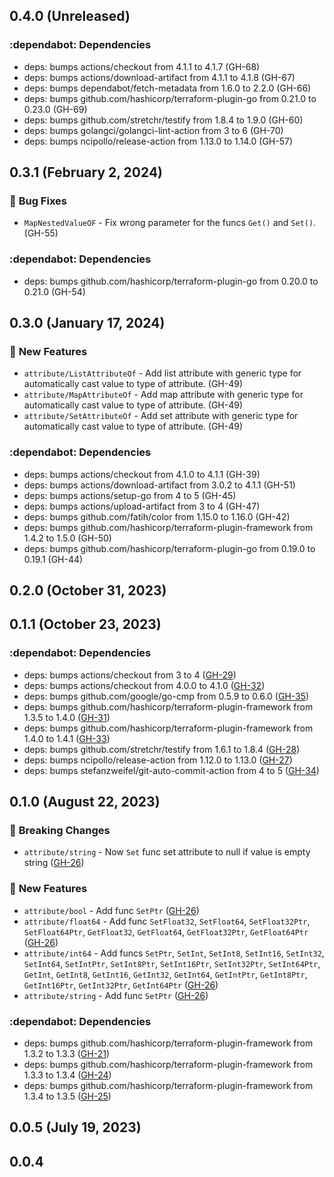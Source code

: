 ## 0.4.0 (Unreleased)

### :dependabot: **Dependencies**

* deps: bumps actions/checkout from 4.1.1 to 4.1.7 (GH-68)
* deps: bumps actions/download-artifact from 4.1.1 to 4.1.8 (GH-67)
* deps: bumps dependabot/fetch-metadata from 1.6.0 to 2.2.0 (GH-66)
* deps: bumps github.com/hashicorp/terraform-plugin-go from 0.21.0 to 0.23.0 (GH-69)
* deps: bumps github.com/stretchr/testify from 1.8.4 to 1.9.0 (GH-60)
* deps: bumps golangci/golangci-lint-action from 3 to 6 (GH-70)
* deps: bumps ncipollo/release-action from 1.13.0 to 1.14.0 (GH-57)

## 0.3.1 (February  2, 2024)

### :bug: **Bug Fixes**

* `MapNestedValueOF` - Fix wrong parameter for the funcs `Get()` and `Set()`. (GH-55)

### :dependabot: **Dependencies**

* deps: bumps github.com/hashicorp/terraform-plugin-go from 0.20.0 to 0.21.0 (GH-54)

## 0.3.0 (January 17, 2024)

### :rocket: **New Features**

* `attribute/ListAttributeOf` - Add list attribute with generic type for automatically cast value to type of attribute. (GH-49)
* `attribute/MapAttributeOf` - Add map attribute with generic type for automatically cast value to type of attribute. (GH-49)
* `attribute/SetAttributeOf` - Add set attribute with generic type for automatically cast value to type of attribute. (GH-49)

### :dependabot: **Dependencies**

* deps: bumps actions/checkout from 4.1.0 to 4.1.1 (GH-39)
* deps: bumps actions/download-artifact from 3.0.2 to 4.1.1 (GH-51)
* deps: bumps actions/setup-go from 4 to 5 (GH-45)
* deps: bumps actions/upload-artifact from 3 to 4 (GH-47)
* deps: bumps github.com/fatih/color from 1.15.0 to 1.16.0 (GH-42)
* deps: bumps github.com/hashicorp/terraform-plugin-framework from 1.4.2 to 1.5.0 (GH-50)
* deps: bumps github.com/hashicorp/terraform-plugin-go from 0.19.0 to 0.19.1 (GH-44)

## 0.2.0 (October 31, 2023)
## 0.1.1 (October 23, 2023)

### :dependabot: **Dependencies**

* deps: bumps actions/checkout from 3 to 4 ([GH-29](https://github.com/orange-cloudavenue/terraform-provider-cloudavenue/issues/29))
* deps: bumps actions/checkout from 4.0.0 to 4.1.0 ([GH-32](https://github.com/orange-cloudavenue/terraform-provider-cloudavenue/issues/32))
* deps: bumps github.com/google/go-cmp from 0.5.9 to 0.6.0 ([GH-35](https://github.com/orange-cloudavenue/terraform-provider-cloudavenue/issues/35))
* deps: bumps github.com/hashicorp/terraform-plugin-framework from 1.3.5 to 1.4.0 ([GH-31](https://github.com/orange-cloudavenue/terraform-provider-cloudavenue/issues/31))
* deps: bumps github.com/hashicorp/terraform-plugin-framework from 1.4.0 to 1.4.1 ([GH-33](https://github.com/orange-cloudavenue/terraform-provider-cloudavenue/issues/33))
* deps: bumps github.com/stretchr/testify from 1.6.1 to 1.8.4 ([GH-28](https://github.com/orange-cloudavenue/terraform-provider-cloudavenue/issues/28))
* deps: bumps ncipollo/release-action from 1.12.0 to 1.13.0 ([GH-27](https://github.com/orange-cloudavenue/terraform-provider-cloudavenue/issues/27))
* deps: bumps stefanzweifel/git-auto-commit-action from 4 to 5 ([GH-34](https://github.com/orange-cloudavenue/terraform-provider-cloudavenue/issues/34))

## 0.1.0 (August 22, 2023)
### :rotating_light: **Breaking Changes**

* `attribute/string` - Now `Set` func set attribute to null if value is empty string ([GH-26](https://github.com/orange-cloudavenue/terraform-provider-cloudavenue/issues/26))

### :rocket: **New Features**

* `attribute/bool` - Add func `SetPtr` ([GH-26](https://github.com/orange-cloudavenue/terraform-provider-cloudavenue/issues/26))
* `attribute/float64` - Add func `SetFloat32`, `SetFloat64`, `SetFloat32Ptr`, `SetFloat64Ptr`, `GetFloat32`, `GetFloat64`, `GetFloat32Ptr`, `GetFloat64Ptr` ([GH-26](https://github.com/orange-cloudavenue/terraform-provider-cloudavenue/issues/26))
* `attribute/int64` - Add funcs `SetPtr`, `SetInt`, `SetInt8`, `SetInt16`, `SetInt32`, `SetInt64`, `SetIntPtr`, `SetInt8Ptr`, `SetInt16Ptr`, `SetInt32Ptr`, `SetInt64Ptr`, `GetInt`, `GetInt8`, `GetInt16`, `GetInt32`, `GetInt64`, `GetIntPtr`, `GetInt8Ptr`, `GetInt16Ptr`, `GetInt32Ptr`, `GetInt64Ptr` ([GH-26](https://github.com/orange-cloudavenue/terraform-provider-cloudavenue/issues/26))
* `attribute/string` - Add func `SetPtr` ([GH-26](https://github.com/orange-cloudavenue/terraform-provider-cloudavenue/issues/26))

### :dependabot: **Dependencies**

* deps: bumps github.com/hashicorp/terraform-plugin-framework from 1.3.2 to 1.3.3 ([GH-21](https://github.com/orange-cloudavenue/terraform-provider-cloudavenue/issues/21))
* deps: bumps github.com/hashicorp/terraform-plugin-framework from 1.3.3 to 1.3.4 ([GH-24](https://github.com/orange-cloudavenue/terraform-provider-cloudavenue/issues/24))
* deps: bumps github.com/hashicorp/terraform-plugin-framework from 1.3.4 to 1.3.5 ([GH-25](https://github.com/orange-cloudavenue/terraform-provider-cloudavenue/issues/25))

## 0.0.5 (July 19, 2023)

## 0.0.4
